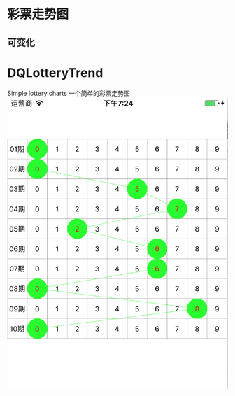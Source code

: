 彩票走势图
==============
可变化
-------------
# DQLotteryTrend
Simple lottery charts
一个简单的彩票走势图
![Image text](https://github.com/DQ-qi/DQLotteryTrend/blob/master/屏幕快照%202017-03-01%20下午7.24.08.png)
